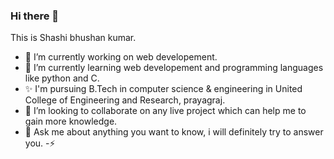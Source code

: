 ### Hi there 👋
This is Shashi bhushan kumar.

- 🔭 I’m currently working on web developement.
- 🌱 I’m currently learning web developement and programming languages like python and C.
- ✨ I'm pursuing B.Tech in computer science & engineering in United College of Engineering and Research, prayagraj.
- 👯 I’m looking to collaborate on any live project which can help me to gain more knowledge.
- 💬 Ask me about anything you want to know, i will definitely try to answer you.
-⚡
 
